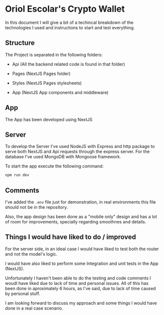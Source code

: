 # Oriol Escolar's Crypto Wallet

In this document I will give a bit of a techincal breakdown of the technologies I used and instructions to start and test everything.

## Structure

The Project is separated in the following folders:

- Api (All the backend related code is found in that folder)

- Pages (NextJS Pages folder)

- Styles (NextJS Pages stylesheets)

- App (NextJS App components and middleware)

## App

The App has been developed using NextJS


## Server

To develop the Server I've used NodeJS with Express and http package to serve both NextJS and Api requests through the express server. For the database I've used MongoDB with Mongoose framework.

To start the app execute the following command:

```sh
npm run dev
```

## Comments

I've added the `.env` file just for demonstration, in real environments this file should not be in the repository.

Also, the app design has been done as a "mobile only" design and has a lot of room for improvements, specially regarding smoothnes and details.

## Things I would have liked to do / improved

For the server side, in an ideal case I would have liked to test both the router and not the model's logic.

I would have also liked to perform some Integration and unit tests in the App (NextJS).

Unfortunately I haven't been able to do the testing and code comments I woudl have liked due to lack of time and personal issues. All of this has been done in aproximately 6 hours, as I've said, due to lack of time caused by personal stuff.

I am looking forward to discuss my approach and some things I would have done in a real case scenario.

